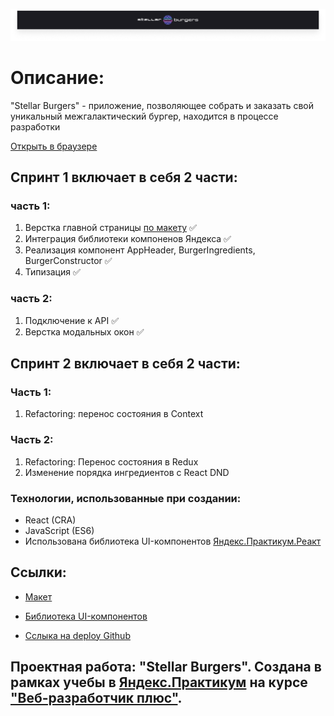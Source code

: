 ![](./readme_src/header.png)

# Описание:

"Stellar Burgers" - приложение, позволяющее собрать и заказать свой уникальный межгалактический бургер, находится в процессе разработки

[Открыть в браузере](https://natashasolntseva.github.io/react-burger/)

## Спринт 1 включает в себя 2 части:

### часть 1:

1. Верстка главной страницы [по макету](<https://www.figma.com/file/Z8DHldjVbvhQXtrkmJR8CU/React-%2F-%D0%9F%D1%80%D0%BE%D0%B5%D0%BA%D1%82%D0%BD%D1%8B%D0%B5-%D0%B7%D0%B0%D0%B4%D0%B0%D1%87%D0%B8-(3-%D0%BC%D0%B5%D1%81%D1%8F%D1%86%D0%B0)?node-id=0%3A1>) :white_check_mark:
2. Интеграция библиотеки компоненов Яндекса :white_check_mark:
3. Реализация компонент AppHeader, BurgerIngredients, BurgerConstructor :white_check_mark:
4. Типизация
   :white_check_mark:

### часть 2:

1. Подключение к API :white_check_mark:
2. Верстка модальных окон :white_check_mark:

## Спринт 2 включает в себя 2 части:

### Часть 1:

1. Refactoring: перенос состояния в Context

### Часть 2:

1. Refactoring: Перенос состояния в Redux
2. Изменение порядка ингредиентов с React DND

### Технологии, использованные при создании:

- React (CRA)
- JavaScript (ES6)
- Использована библиотека UI-компонентов [Яндекс.Практикум.Реакт](https://github.com/yandex-praktikum/react-developer-burger-ui-components)

## Ссылки:

- [Макет](<https://www.figma.com/file/Z8DHldjVbvhQXtrkmJR8CU/React-%2F-%D0%9F%D1%80%D0%BE%D0%B5%D0%BA%D1%82%D0%BD%D1%8B%D0%B5-%D0%B7%D0%B0%D0%B4%D0%B0%D1%87%D0%B8-(3-%D0%BC%D0%B5%D1%81%D1%8F%D1%86%D0%B0)?node-id=0%3A1>)

- [Библиотека UI-компонентов](https://www.npmjs.com/package/@ya.praktikum/react-developer-burger-ui-components)

- [Сслыка на deploy Github](https://natashasolntseva.github.io/react-burger/)

## Проектная работа: "Stellar Burgers". Создана в рамках учебы в [Яндекс.Практикум](https://praktikum.yandex.ru/) на курсе ["Веб-разработчик плюс"](https://practicum.yandex.ru/web-plus/).
